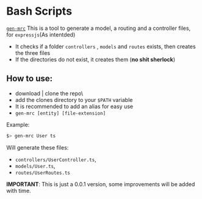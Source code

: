 # Bash Scripts
[`gen-mrc`](gen-mrc.sh)
This is a tool to generate a model, a routing and a controller files, for `expressjs`(As intentded)

- It checks if a folder `controllers` , `models` and `routes` exists, then creates the three files
- If the directories do not exist, it creates them (**no shit sherlock**)

## How to use:
- download | clone the repo\
- add the clones directory to your `$PATH` variable
- It is recommended to add an alias for easy use
- `gen-mrc [entity] [file-extension]`

Example:
```bash
$> gen-mrc User ts
```

Will generate these files:
- `controllers/UserController.ts`,
- `models/User.ts`,
- `routes/UserRoutes.ts`

**IMPORTANT**: This is just a 0.0.1 version, some improvements will be added with time.